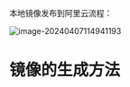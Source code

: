 本地镜像发布到阿里云流程：

![image-20240407114941193](F:\note\image\image-20240407114941193.png)

# 镜像的生成方法





















